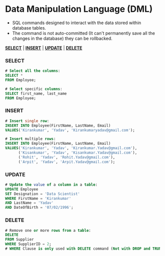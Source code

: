 # **Data Manipulation Language (DML)**

- SQL commands designed to interact with the data stored within database tables.
- The command is not auto-committed (It can't permanently save all the changes in the database) they can be rollbacked.

<a href=#select><strong>SELECT</strong></a> | 
<a href=#insert><strong>INSERT</strong></a> | 
<a href=#update><strong>UPDATE</strong></a> | 
<a href=#delete><strong>DELETE</strong></a> 

<h3 name=select><strong>SELECT</strong></h3>

```sql
# Select all the columns:
SELECT *
FROM Employee;
```            

```sql
# Select specific columns:
SELECT first_name, last_name
FROM Employee;
```

<h3 name=insert><strong>INSERT</strong></h3>

```sql
# Insert single row:
INSERT INTO Employee(FirstName, LastName, Email)  
VALUES('Kirankumar', 'Yadav', 'Kirankumaryadav@gmail.com');
```

```sql
# Insert multiple rows:
INSERT INTO Employee(FirstName, LastName, Email)  
VALUES('Kirankumar', 'Yadav', 'Kirankumar.Yadav@gmail.com'),
      ('Kisankumar', 'Yadav', 'Kisankumar.Yadav@gmail.com'),
      ('Rohit', 'Yadav', 'Rohit.Yadav@gmail.com'),
      ('Arpit', 'Yadav', 'Arpit.Yadav@gmail.com');
```

<h3 name='update'><strong>UPDATE</strong></h3>
      
```sql
# Update the value of a column in a table:
UPDATE Employee
SET Designation = 'Data Scientist'
WHERE FirstName = 'Kirankumar' 
AND LastName = 'Yadav' 
AND DateOfBirth = '07/02/1996';
```

<h3 name=delete><strong>DELETE</strong></h3>

```sql
# Remove one or more rows from a table:
DELETE 
FROM Supplier
WHERE SupplierID = 2;
# WHERE Clause is only used with DELETE command (Not with DROP and TRUNCATE commands)
```
